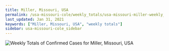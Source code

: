 ```yaml
---
title: Miller, Missouri, USA
permalink: /usa-missouri-cole/weekly_totals/usa-missouri-miller-weekly_totals.html
last_updated: Jan 31, 2021
keywords: ["Miller, Missouri, USA", "weekly totals"]
sidebar: usa-missouri-cole_sidebar
---
```


![Weekly Totals of Confirmed Cases for Miller, Missouri, USA](/covid_tracker/images/graphs/usa-missouri-miller-weekly_totals_graph.png)
